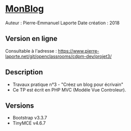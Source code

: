# [MonBlog](https://github.com/Pierrot727/PHP-OpenClassrooms-CDPM-Dev-Projet-3.git)

Auteur : Pierre-Emmanuel Laporte
Date création : 2018

## Version en ligne

Consultable à l'adresse :
https://www.pierre-laporte.net/git/openclassrooms/cdpm-dev/projet3/

## Description

* Travaux pratique n°3 - "Créez un blog pour écrivain"
* Ce TP est écrit en PHP MVC (Modéle Vue Controleur).

## Versions

* Bootstrap v3.3.7
* TinyMCE v4.6.7

